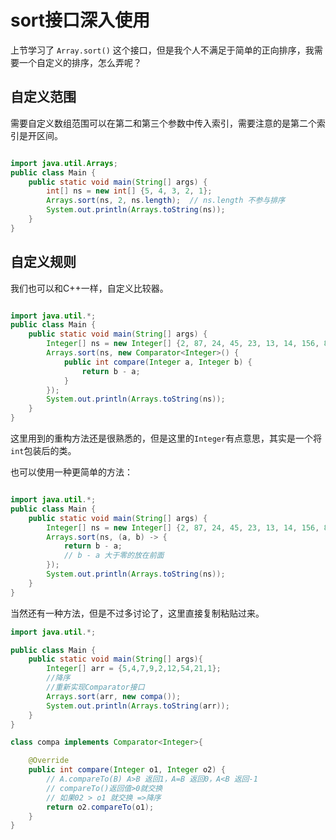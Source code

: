 # sort接口深入使用

上节学习了 `Array.sort()` 这个接口，但是我个人不满足于简单的正向排序，我需要一个自定义的排序，怎么弄呢？

## 自定义范围

需要自定义数组范围可以在第二和第三个参数中传入索引，需要注意的是第二个索引是开区间。

```java

import java.util.Arrays;
public class Main {
    public static void main(String[] args) {
    	int[] ns = new int[] {5, 4, 3, 2, 1};
    	Arrays.sort(ns, 2, ns.length);	// ns.length 不参与排序
    	System.out.println(Arrays.toString(ns));
    }
}

```

## 自定义规则

我们也可以和C++一样，自定义比较器。

```java

import java.util.*;
public class Main {
    public static void main(String[] args) {
    	Integer[] ns = new Integer[] {2, 87, 24, 45, 23, 13, 14, 156, 89};
    	Arrays.sort(ns, new Comparator<Integer>() {
    		public int compare(Integer a, Integer b) {
    			return b - a;
    		}
    	});
    	System.out.println(Arrays.toString(ns));
    }
}

```

这里用到的重构方法还是很熟悉的，但是这里的`Integer`有点意思，其实是一个将`int`包装后的类。

也可以使用一种更简单的方法：

```java

import java.util.*;
public class Main {
    public static void main(String[] args) {
    	Integer[] ns = new Integer[] {2, 87, 24, 45, 23, 13, 14, 156, 89};
    	Arrays.sort(ns, (a, b) -> {
    		return b - a;
    		// b - a 大于零的放在前面
    	});
    	System.out.println(Arrays.toString(ns));
    }
}

```

当然还有一种方法，但是不过多讨论了，这里直接复制粘贴过来。

```java
import java.util.*;

public class Main {
    public static void main(String[] args){
        Integer[] arr = {5,4,7,9,2,12,54,21,1};
        //降序
        //重新实现Comparator接口
        Arrays.sort(arr, new compa());
        System.out.println(Arrays.toString(arr));
    }
}

class compa implements Comparator<Integer>{

    @Override
    public int compare(Integer o1, Integer o2) {
    	// A.compareTo(B) A>B 返回1，A=B 返回0，A<B 返回-1
      	// compareTo()返回值>0就交换
      	// 如果02 > o1 就交换 =>降序
        return o2.compareTo(o1);
    }
}

```

